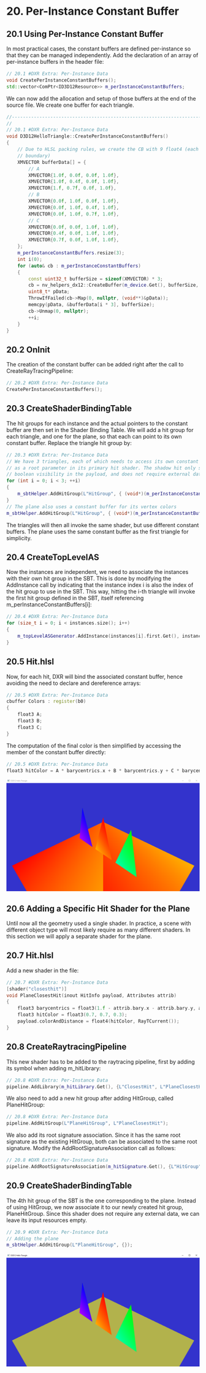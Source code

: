 # 20. Per-Instance Constant Buffer

## 20.1 Using Per-Instance Constant Buffer
In most practical cases, the constant buffers are defined per-instance so that they can be managed independently. Add the declaration of an array of per-instance buffers in the header file:
```c++
// 20.1 #DXR Extra: Per-Instance Data
void CreatePerInstanceConstantBuffers();
std::vector<ComPtr<ID3D12Resource>> m_perInstanceConstantBuffers;
```
We can now add the allocation and setup of those buffers at the end of the source file. We create one buffer for each triangle.
```c++
//-----------------------------------------------------------------------------
//
// 20.1 #DXR Extra: Per-Instance Data
void D3D12HelloTriangle::CreatePerInstanceConstantBuffers()
{ 
	// Due to HLSL packing rules, we create the CB with 9 float4 (each needs to start on a 16-byte 
	// boundary) 
	XMVECTOR bufferData[] = { 
		// A 
		XMVECTOR{1.0f, 0.0f, 0.0f, 1.0f}, 
		XMVECTOR{1.0f, 0.4f, 0.0f, 1.0f}, 
		XMVECTOR{1.f, 0.7f, 0.0f, 1.0f}, 
		// B 
		XMVECTOR{0.0f, 1.0f, 0.0f, 1.0f}, 
		XMVECTOR{0.0f, 1.0f, 0.4f, 1.0f}, 
		XMVECTOR{0.0f, 1.0f, 0.7f, 1.0f}, 
		// C 
		XMVECTOR{0.0f, 0.0f, 1.0f, 1.0f}, 
		XMVECTOR{0.4f, 0.0f, 1.0f, 1.0f}, 
		XMVECTOR{0.7f, 0.0f, 1.0f, 1.0f}, 
	}; 
	m_perInstanceConstantBuffers.resize(3); 
	int i(0); 
	for (auto& cb : m_perInstanceConstantBuffers) 
	{ 
		const uint32_t bufferSize = sizeof(XMVECTOR) * 3; 
		cb = nv_helpers_dx12::CreateBuffer(m_device.Get(), bufferSize, D3D12_RESOURCE_FLAG_NONE, D3D12_RESOURCE_STATE_GENERIC_READ, nv_helpers_dx12::kUploadHeapProps); 
		uint8_t* pData; 
		ThrowIfFailed(cb->Map(0, nullptr, (void**)&pData)); 
		memcpy(pData, &bufferData[i * 3], bufferSize); 
		cb->Unmap(0, nullptr); 
		++i; 
	}
}
```
## 20.2 OnInit
The creation of the constant buffer can be added right after the call to CreateRayTracingPipeline:
```c++
// 20.2 #DXR Extra: Per-Instance Data
CreatePerInstanceConstantBuffers();
```
## 20.3 CreateShaderBindingTable
The hit groups for each instance and the actual pointers to the constant buffer are then set in the Shader Binding Table. We will add a hit group for each triangle, and one for the plane, so that each can point to its own constant buffer. Replace the triangle hit group by:
```c++
// 20.3 #DXR Extra: Per-Instance Data
// We have 3 triangles, each of which needs to access its own constant buffer
// as a root parameter in its primary hit shader. The shadow hit only sets a
// boolean visibility in the payload, and does not require external data
for (int i = 0; i < 3; ++i) 
{
	m_sbtHelper.AddHitGroup(L"HitGroup", { (void*)(m_perInstanceConstantBuffers[i]->GetGPUVirtualAddress()) });
}
// The plane also uses a constant buffer for its vertex colors
m_sbtHelper.AddHitGroup(L"HitGroup", { (void*)(m_perInstanceConstantBuffers[0]->GetGPUVirtualAddress()) });
```
The triangles will then all invoke the same shader, but use different constant buffers. The plane uses the same constant buffer as the first triangle for simplicity.

## 20.4 CreateTopLevelAS
Now the instances are independent, we need to associate the instances with their own hit group in the SBT. This is done by modifying the AddInstance call by indicating that the instance index i is also the index of the hit group to use in the SBT. This way, hitting the i-th triangle will invoke the first hit group defined in the SBT, itself referencing m_perInstanceConstantBuffers[i]:
```c++
// 20.4 #DXR Extra: Per-Instance Data
for (size_t i = 0; i < instances.size(); i++)
{
	m_topLevelASGenerator.AddInstance(instances[i].first.Get(), instances[i].second, static_cast<UINT>(i), static_cast<UINT>(i));
}
```
## 20.5 Hit.hlsl
Now, for each hit, DXR will bind the associated constant buffer, hence avoiding the need to declare and dereference arrays:
```c++
// 20.5 #DXR Extra: Per-Instance Data
cbuffer Colors : register(b0)
{
    float3 A; 
    float3 B; 
    float3 C;
}
```
The computation of the final color is then simplified by accessing the member of the constant buffer directly:
```c++
// 20.5 #DXR Extra: Per-Instance Data
float3 hitColor = A * barycentrics.x + B * barycentrics.y + C * barycentrics.z;
```
![](20.5.PNG)

## 20.6 Adding a Specific Hit Shader for the Plane
Until now all the geometry used a single shader. In practice, a scene with different object type will most likely require as many different shaders. In this section we will apply a separate shader for the plane.

## 20.7 Hit.hlsl
Add a new shader in the file:
```c++
// 20.7 #DXR Extra: Per-Instance Data
[shader("closesthit")]
void PlaneClosestHit(inout HitInfo payload, Attributes attrib)
{
    float3 barycentrics = float3(1.f - attrib.bary.x - attrib.bary.y, attrib.bary.x, attrib.bary.y); 
    float3 hitColor = float3(0.7, 0.7, 0.3); 
    payload.colorAndDistance = float4(hitColor, RayTCurrent());
}
```
## 20.8 CreateRaytracingPipeline
This new shader has to be added to the raytracing pipeline, first by adding its symbol when adding m_hitLibrary:

```c++
// 20.8 #DXR Extra: Per-Instance Data
pipeline.AddLibrary(m_hitLibrary.Get(), {L"ClosestHit", L"PlaneClosestHit"});
```
We also need to add a new hit group after adding HitGroup, called PlaneHitGroup:

```c++
// 20.8 #DXR Extra: Per-Instance Data
pipeline.AddHitGroup(L"PlaneHitGroup", L"PlaneClosestHit");
```
We also add its root signature association. Since it has the same root signature as the existing HitGroup, both can be associated to the same root signature. Modify the AddRootSignatureAssociation call as follows:

```c++
// 20.8 #DXR Extra: Per-Instance Data
pipeline.AddRootSignatureAssociation(m_hitSignature.Get(), {L"HitGroup", L"PlaneHitGroup"});
```
## 20.9 CreateShaderBindingTable
The 4th hit group of the SBT is the one corresponding to the plane. Instead of using HitGroup, we now associate it to our newly created hit group, PlaneHitGroup. Since this shader does not require any external data, we can leave its input resources empty.

```c++
// 20.9 #DXR Extra: Per-Instance Data
// Adding the plane
m_sbtHelper.AddHitGroup(L"PlaneHitGroup", {});
```
![](20.9.PNG)
